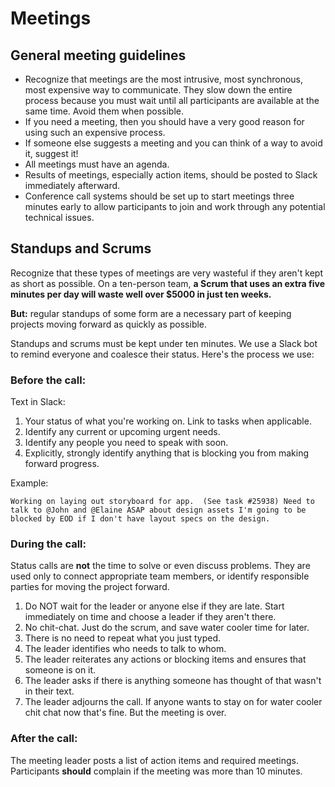 # Meetings

## General meeting guidelines

* Recognize that meetings are the most intrusive, most synchronous, most expensive way to communicate.  They slow down the entire process because you must wait until all participants are available at the same time.  Avoid them when possible.
* If you need a meeting, then you should have a very good reason for using such an expensive process.
* If someone else suggests a meeting and you can think of a way to avoid it, suggest it!
* All meetings must have an agenda.
* Results of meetings, especially action items, should be posted to Slack immediately afterward.
* Conference call systems should be set up to start meetings three minutes early to allow participants to join and work through any potential technical issues.

## Standups and Scrums

Recognize that these types of meetings are very wasteful if they aren't kept as short as possible.  On a ten-person team, **a Scrum that uses an extra five minutes per day will waste well over $5000 in just ten weeks.**

**But:** regular standups of some form are a necessary part of keeping projects moving forward as quickly as possible.

Standups and scrums must be kept under ten minutes.  We use a Slack bot to remind everyone and coalesce their status.  Here's the process we use:

### Before the call:

Text in Slack:

1. Your status of what you're working on.  Link to tasks when applicable.
2. Identify any current or upcoming urgent needs.
3. Identify any people you need to speak with soon.
4. Explicitly, strongly identify anything that is blocking you from making forward progress.

Example:

`
Working on laying out storyboard for app.  (See task #25938)
Need to talk to @John and @Elaine ASAP about design assets
I'm going to be blocked by EOD if I don't have layout specs on the design.
`


### During the call:

Status calls are **not** the time to solve or even discuss problems.  They are used only to connect appropriate team members, or identify responsible parties for moving the project forward.

1. Do NOT wait for the leader or anyone else if they are late.  Start immediately on time and choose a leader if they aren't there.
2. No chit-chat.  Just do the scrum, and save water cooler time for later.
3. There is no need to repeat what you just typed.
4. The leader identifies who needs to talk to whom.
5. The leader reiterates any actions or blocking items and ensures that someone is on it.
6. The leader asks if there is anything someone has thought of that wasn't in their text.
7. The leader adjourns the call.  If anyone wants to stay on for water cooler chit chat now that's fine.  But the meeting is over.

### After the call:

The meeting leader posts a list of action items and required meetings.
Participants **should** complain if the meeting was more than 10 minutes.

